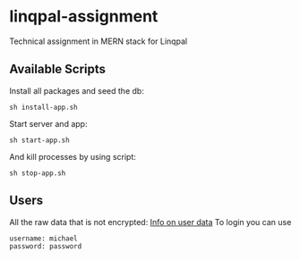 # linqpal-assignment
Technical assignment in MERN stack for Linqpal
## Available Scripts

Install all packages and seed the db:
```
sh install-app.sh
```

Start server and app:

```
sh start-app.sh
```

And kill processes by using script:
```
sh stop-app.sh
```

## Users
All the raw data that is not encrypted: [Info on user data](node-server/src/db/raw-data.json)
To login you can use
```
username: michael
password: password
```



